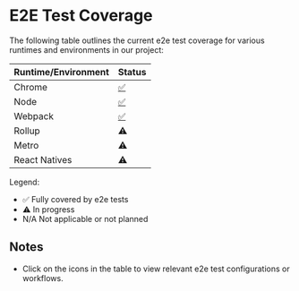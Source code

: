 # E2E Test Coverage

The following table outlines the current e2e test coverage for various runtimes and environments in our project:

| Runtime/Environment | Status                                                                          |
| ------------------- | ------------------------------------------------------------------------------- |
| Chrome              | [✅](.github/workflows/callable-e2e-test.yml)                                   |
| Node                | [✅](packages/e2e-tests/node/jest.config.ts)                                    |
| Webpack             | [✅](packages/e2e-tests/cypress-samples/webpack/basic-bundle/webpack.config.js) |
| Rollup              | ⚠️                                                                              |
| Metro               | ⚠️                                                                              |
| React Natives       | ⚠️                                                                              |

Legend:

- ✅ Fully covered by e2e tests
- ⚠️ In progress
- N/A Not applicable or not planned

## Notes

- Click on the icons in the table to view relevant e2e test configurations or workflows.
